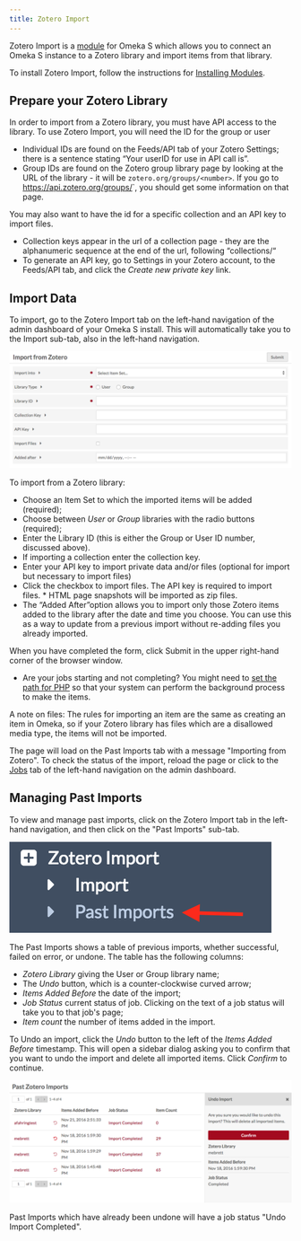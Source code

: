 ```yaml
---
title: Zotero Import
---
```


Zotero Import is a [module](index.md) for Omeka S which allows you to connect an Omeka S instance to a Zotero library and import items from that library.

To install Zotero Import, follow the instructions for [Installing Modules](index.md#installing-modules).

## Prepare your Zotero Library
In order to import from a Zotero library, you must have API access to the library. To use Zotero Import, you will need the ID for the group or user

  * Individual IDs are found on the Feeds/API tab of your Zotero Settings; there is a sentence stating “Your userID for use in API call is”.
  * Group IDs are found on the Zotero group library page by looking at the URL of the library - it will be `zotero.org/groups/<number>`. If you go to https://api.zotero.org/groups/<numer>`, you should get some information on that page. 

You may also want to have the id for a specific collection and an API key to import files. 

* Collection keys appear in the url of a collection page - they are the alphanumeric sequence at the end of the url, following “collections/“
* To generate an API key, go to Settings in your Zotero account, to the Feeds/API tab, and click the *Create new private key* link.

## Import Data

To import, go to the Zotero Import tab on the left-hand navigation of the admin dashboard of your Omeka S install. This will automatically take you to the Import sub-tab, also in the left-hand navigation.

![Zotero Import options](modulesfiles/zoteroimport_new.png)

To import from a Zotero library:

* Choose an Item Set to which the imported items will be added (required); 
* Choose between *User* or *Group* libraries with the radio buttons (required); 
* Enter the Library ID (this is either the Group or User ID number, discussed above). 
* If importing a collection enter the collection key.
* Enter your API key to import private data and/or files (optional for import but necessary to import files)
* Click the checkbox to import files. The API key is required to import files.
		* HTML page snapshots will be imported as zip files. 
*  The “Added After”option allows you to import only those Zotero items added to the library after the date and time you choose. You can use this as a way to update from a previous import without re-adding files you already imported.

When you have completed the form, click Submit in the upper right-hand corner of the browser window.

- Are your jobs starting and not completing? You might need to [set the path for PHP](../configuration/) so that your system can perform the background process to make the items.

A note on files: The rules for importing an item are the same as creating an item in Omeka, so if your Zotero library has files which are a disallowed media type, the items will not be imported.

The page will load on the Past Imports tab with a message "Importing from Zotero". To check the status of the import, reload the page or click to the [Jobs](../admin/jobs.md) tab of the left-hand navigation on the admin dashboard.

Managing Past Imports
---------------------------------
To view and manage past imports, click on the Zotero Import tab in the left-hand navigation, and then click on the "Past Imports" sub-tab.

![red arrow points to past imports tab](modulesfiles/zoteroimport_pasttab.png)

The Past Imports shows a table of previous imports, whether successful, failed on error, or undone. The table has the following columns:

- *Zotero Library* giving the User or Group library name;
- The *Undo* button, which is a counter-clockwise curved arrow;
- *Items Added Before* the date of the import;
- *Job Status* current status of job. Clicking on the text of a job status will take you to that job's page;
- *Item count* the number of items added in the import.

To Undo an import, click the *Undo* button to the left of the *Items Added Before* timestamp. This will open a sidebar dialog asking you to confirm that you want to undo the import and delete all imported items. Click *Confirm* to continue. 

![past imports tab with sidebar open to confirm undo](modulesfiles/zoteroimport_undo.png)

Past Imports which have already been undone will have a job status "Undo Import Completed".

